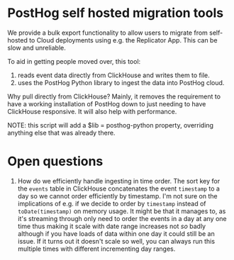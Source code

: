 # PostHog self hosted migration tools

We provide a bulk export functionality to allow users to migrate from
self-hosted to Cloud deployments using e.g. the Replicator App. This can be
slow and unreliable.

To aid in getting people moved over, this tool:

 1. reads event data directly from ClickHouse and writes them to file.
 1. uses the PostHog Python library to ingest the data into PostHog cloud.

Why pull directly from ClickHouse? Mainly, it removes the requirement to have a
working installation of PostHog down to just needing to have ClickHouse
responsive. It will also help with performance.

NOTE: this script will add a $lib = posthog-python property, overriding anything
else that was already there.

# Open questions

1. How do we efficiently handle ingesting in time order. The sort key for the
   `events` table in ClickHouse concatenates the event `timestamp` to a day so
   we cannot order efficiently by timestamp. I'm not sure on the implications of
   e.g. if we decide to order by `timestamp` instead of `toDate(timestamp)` on
   memory usage. It might be that it manages to, as it's streaming through only
   need to order the events in a day at any one time thus making it scale with
   date range increases not _so_ badly although if you have loads of data within
   one day it could still be an issue. If it turns out it doesn't scale so well,
   you can always run this multiple times with different incrementing day
   ranges.
